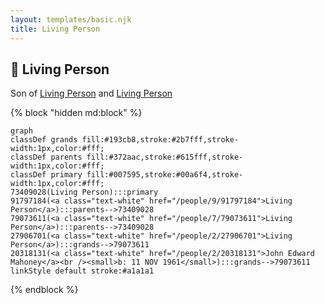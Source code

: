 ```yaml
---
layout: templates/basic.njk
title: Living Person
---
```

## 🔵 Living Person

Son of [Living Person](/people/7/79073611) and [Living Person](/people/9/91797184)

{% block "hidden md:block" %}
```mermaid
graph
classDef grands fill:#193cb8,stroke:#2b7fff,stroke-width:1px,color:#fff;
classDef parents fill:#372aac,stroke:#615fff,stroke-width:1px,color:#fff;
classDef primary fill:#007595,stroke:#00a6f4,stroke-width:1px,color:#fff;
73409028(Living Person):::primary
91797184(<a class="text-white" href="/people/9/91797184">Living Person</a>):::parents-->73409028
79073611(<a class="text-white" href="/people/7/79073611">Living Person</a>):::parents-->73409028
27906701(<a class="text-white" href="/people/2/27906701">Living Person</a>):::grands-->79073611
20318131(<a class="text-white" href="/people/2/20318131">John Edward Mahoney</a><br /><small>b: 11 NOV 1961</small>):::grands-->79073611
linkStyle default stroke:#a1a1a1
```
{% endblock %}

